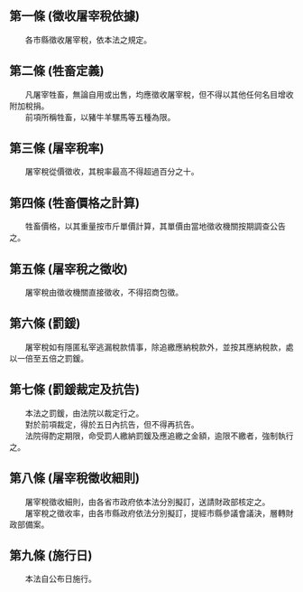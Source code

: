 第一條 (徵收屠宰稅依據)
-----------------------
　　各市縣徵收屠宰稅，依本法之規定。  


第二條 (牲畜定義)
-----------------
　　凡屠宰牲畜，無論自用或出售，均應徵收屠宰稅，但不得以其他任何名目增收附加稅捐。  
　　前項所稱牲畜，以豬牛羊騾馬等五種為限。  


第三條 (屠宰稅率)
-----------------
　　屠宰稅從價徵收，其稅率最高不得超過百分之十。  


第四條 (牲畜價格之計算)
-----------------------
　　牲畜價格，以其重量按市斤單價計算，其單價由當地徵收機關按期調查公告之。  


第五條 (屠宰稅之徵收)
---------------------
　　屠宰稅由徵收機關直接徵收，不得招商包徵。  


第六條 (罰鍰)
-------------
　　屠宰稅如有隱匿私宰逃漏稅款情事，除追繳應納稅款外，並按其應納稅款，處以一倍至五倍之罰鍰。  


第七條 (罰鍰裁定及抗告)
-----------------------
　　本法之罰鍰，由法院以裁定行之。  
　　對於前項裁定，得於五日內抗告，但不得再抗告。  
　　法院得酌定期限，命受罰人繳納罰鍰及應追繳之金額，逾限不繳者，強制執行之。  


第八條 (屠宰稅徵收細則)
-----------------------
　　屠宰稅徵收細則，由各省市政府依本法分別擬訂，送請財政部核定之。  
　　屠宰稅之徵收率，由各市縣政府依法分別擬訂，提經市縣參議會議決，層轉財政部備案。  


第九條 (施行日)
---------------
　　本法自公布日施行。